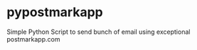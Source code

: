 pypostmarkapp
=============

Simple Python Script to send bunch of email using exceptional postmarkapp.com

